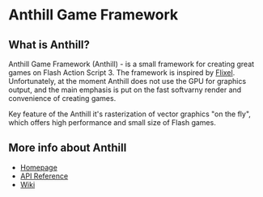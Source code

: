 Anthill Game Framework
======================

What is Anthill?
-----------------

Anthill Game Framework (Anthill) - is a small framework for creating great games on Flash Action Script 3. The framework is inspired by [Flixel](http://flixel.org/). Unfortunately, at the moment Anthill does not use the GPU for graphics output, and the main emphasis is put on the fast softvarny render and convenience of creating games.

Key feature of the Anthill it's rasterization of vector graphics "on the fly", which offers high performance and small size of Flash games.

More info about Anthill
-----------------------

* [Homepage](http://anthill.ant-karlov.ru)
* [API Reference](http://anthill.ant-karlov.ru/doc/)
* [Wiki](http://anthill.ant-karlov.ru/wiki/)
